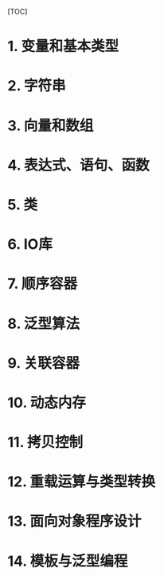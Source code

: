 [TOC]



# 1. 变量和基本类型

# 2. 字符串

# 3. 向量和数组

# 4. 表达式、语句、函数

# 5. 类

# 6. IO库
# 7. 顺序容器
# 8. 泛型算法
# 9. 关联容器
# 10. 动态内存
# 11. 拷贝控制

# 12. 重载运算与类型转换
# 13. 面向对象程序设计

# 14. 模板与泛型编程
